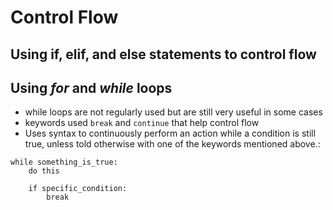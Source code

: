 # Control Flow

## Using if, elif, and else statements to control flow
## Using _for_ and _while_ loops

- while loops are not regularly used but are still very useful in some cases
- keywords used ``break`` and ``continue`` that help control flow
- Uses syntax to continuously perform an action while a condition is still true, unless told otherwise with one of the keywords mentioned above.:

```
while something_is_true:
    do this

    if specific_condition:
        break
```

